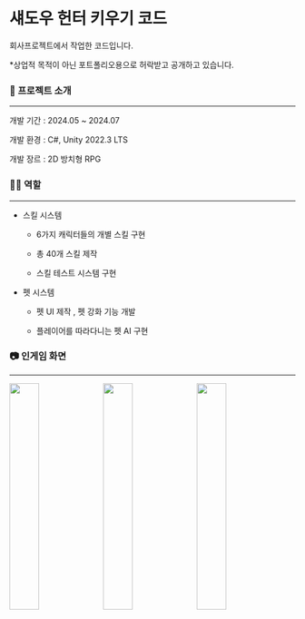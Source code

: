 # 섀도우 헌터 키우기 코드

회사프로젝트에서 작업한 코드입니다.

*상업적 목적이 아닌 포트폴리오용으로 허락받고 공개하고 있습니다.
 
### 📝 프로젝트 소개

***
개발 기간 : 2024.05 ~ 2024.07 

개발 환경 : C#, Unity 2022.3 LTS

개발 장르 : 2D 방치형 RPG



### 🙋‍♂️ 역할

***
- 스킬 시스템

  - 6가지 캐릭터들의 개별 스킬 구현

  - 총 40개 스킬 제작

  - 스킬 테스트 시스템 구현 

- 펫 시스템

  - 펫 UI 제작 , 펫 강화 기능 개발

  - 플레이어를 따라다니는 펫 AI 구현



### 📷 인게임 화면

***
<img src="https://github.com/user-attachments/assets/8ff88eee-d458-4116-83f3-dc48b53ea96b"  width="32%" height="32%">
<img src="https://github.com/user-attachments/assets/59db6c8d-2b1e-4e84-a0bd-ec3e9df42385"  width="32%" height="32%">
<img src="https://github.com/user-attachments/assets/0a4fd97d-8dfc-4064-bc10-b6c92db70617"  width="32%" height="32%">

